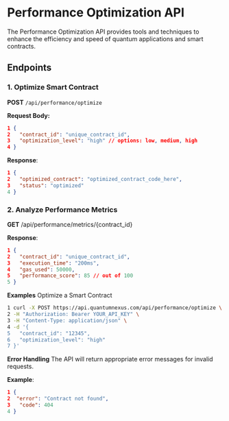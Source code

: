# Performance Optimization API

The Performance Optimization API provides tools and techniques to enhance the efficiency and speed of quantum applications and smart contracts.

## Endpoints

### 1. Optimize Smart Contract

**POST** `/api/performance/optimize`

**Request Body:**
```json
1 {
2   "contract_id": "unique_contract_id",
3   "optimization_level": "high" // options: low, medium, high
4 }
```

**Response**:

```json
1 {
2   "optimized_contract": "optimized_contract_code_here",
3   "status": "optimized"
4 }
```

### 2. Analyze Performance Metrics
**GET** /api/performance/metrics/{contract_id}

**Response**:

```json
1 {
2   "contract_id": "unique_contract_id",
3   "execution_time": "200ms",
4   "gas_used": 50000,
5   "performance_score": 85 // out of 100
5 }
```

**Examples**
Optimize a Smart Contract
```bash
1 curl -X POST https://api.quantumnexus.com/api/performance/optimize \
2 -H "Authorization: Bearer YOUR_API_KEY" \
3 -H "Content-Type: application/json" \
4 -d '{
5   "contract_id": "12345",
6   "optimization_level": "high"
7 }'
```

**Error Handling**
The API will return appropriate error messages for invalid requests.

**Example**:

```json
1 {
2  "error": "Contract not found",
3   "code": 404
4 }
```

